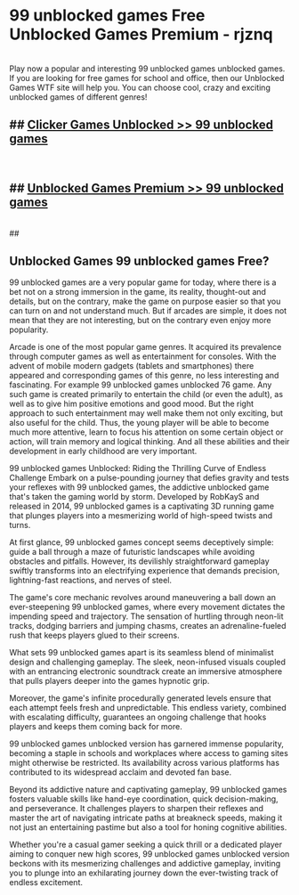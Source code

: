 # 99 unblocked games  Free Unblocked Games Premium - rjznq <br>
<br>
Play now a popular and interesting 99 unblocked games unblocked games. If you are looking for free games for school and office, then our Unblocked Games WTF site will help you. You can choose cool, crazy and exciting unblocked games of different genres!


## ##  [Clicker Games Unblocked >> 99 unblocked games](http://freeplayer.one?title=99_unblocked_games&ref=UGames)
  <br>

##  ## [Unblocked Games Premium >> 99 unblocked games](http://freeplayer.one?title=99_unblocked_games&ref=UGames)
  <br>
  ##



## Unblocked Games 99 unblocked games Free?

99 unblocked games are a very popular game for today, where there is a bet not on a strong immersion in the game, its reality, thought-out and details, but on the contrary, make the game on purpose easier so that you can turn on and not understand much. But if arcades are simple, it does not mean that they are not interesting, but on the contrary even enjoy more popularity.

Arcade is one of the most popular game genres. It acquired its prevalence through computer games as well as entertainment for consoles. With the advent of mobile modern gadgets (tablets and smartphones) there appeared and corresponding games of this genre, no less interesting and fascinating. For example 99 unblocked games unblocked 76 game. Any such game is created primarily to entertain the child (or even the adult), as well as to give him positive emotions and good mood. But the right approach to such entertainment may well make them not only exciting, but also useful for the child. Thus, the young player will be able to become much more attentive, learn to focus his attention on some certain object or action, will train memory and logical thinking. And all these abilities and their development in early childhood are very important.

99 unblocked games Unblocked: Riding the Thrilling Curve of Endless Challenge
Embark on a pulse-pounding journey that defies gravity and tests your reflexes with 99 unblocked games, the addictive unblocked game that's taken the gaming world by storm. Developed by RobKayS and released in 2014, 99 unblocked games is a captivating 3D running game that plunges players into a mesmerizing world of high-speed twists and turns.

At first glance, 99 unblocked games concept seems deceptively simple: guide a ball through a maze of futuristic landscapes while avoiding obstacles and pitfalls. However, its devilishly straightforward gameplay swiftly transforms into an electrifying experience that demands precision, lightning-fast reactions, and nerves of steel.

The game's core mechanic revolves around maneuvering a ball down an ever-steepening 99 unblocked games, where every movement dictates the impending speed and trajectory. The sensation of hurtling through neon-lit tracks, dodging barriers and jumping chasms, creates an adrenaline-fueled rush that keeps players glued to their screens.

What sets 99 unblocked games apart is its seamless blend of minimalist design and challenging gameplay. The sleek, neon-infused visuals coupled with an entrancing electronic soundtrack create an immersive atmosphere that pulls players deeper into the games hypnotic grip.

Moreover, the game's infinite procedurally generated levels ensure that each attempt feels fresh and unpredictable. This endless variety, combined with escalating difficulty, guarantees an ongoing challenge that hooks players and keeps them coming back for more.

99 unblocked games unblocked version has garnered immense popularity, becoming a staple in schools and workplaces where access to gaming sites might otherwise be restricted. Its availability across various platforms has contributed to its widespread acclaim and devoted fan base.

Beyond its addictive nature and captivating gameplay, 99 unblocked games fosters valuable skills like hand-eye coordination, quick decision-making, and perseverance. It challenges players to sharpen their reflexes and master the art of navigating intricate paths at breakneck speeds, making it not just an entertaining pastime but also a tool for honing cognitive abilities.

Whether you're a casual gamer seeking a quick thrill or a dedicated player aiming to conquer new high scores, 99 unblocked games unblocked version beckons with its mesmerizing challenges and addictive gameplay, inviting you to plunge into an exhilarating journey down the ever-twisting track of endless excitement.